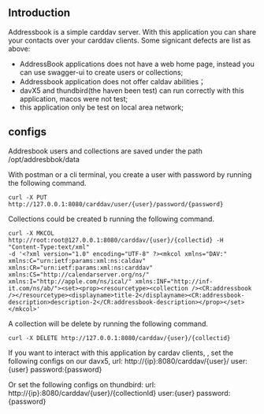 ## Introduction

Addressbook  is a simple carddav server. With this application you can share your contacts over your carddav clients.
Some signicant defects are list as above:
- AddressBook applications does not have a web home page, instead you can use swagger-ui to create users or collections;
- Addressbook application does not offer caldav abilities；
- davX5 and thundbird(the haven been test) can run correctly with this application, macos were not test;
- this application only be test on local area network;

## configs 

Addresbook users  and collections are saved under the path /opt/addresbbok/data

With postman or a cli terminal, you create a user with password by running the following command.

``` shell
curl -X PUT http://127.0.0.1:8080/carddav/user/{user}/password/{password}
```

Collections could be created b running the following command.

```shell
curl -X MKCOL http://root:root@127.0.0.1:8080/carddav/{user}/{collectid} -H "Content-Type:text/xml"
-d '<?xml version="1.0" encoding="UTF-8" ?><mkcol xmlns="DAV:" xmlns:C="urn:ietf:params:xml:ns:caldav" xmlns:CR="urn:ietf:params:xml:ns:carddav" xmlns:CS="http://calendarserver.org/ns/" xmlns:I="http://apple.com/ns/ical/" xmlns:INF="http://inf-it.com/ns/ab/"><set><prop><resourcetype><collection /><CR:addressbook /></resourcetype><displayname>title-2</displayname><CR:addressbook-description>description-2</CR:addressbook-description></prop></set></mkcol>'
```

A collection will be delete by running the following command.

```shell
curl -X DELETE http://127.0.0.1:8080/carddav/{user}/{collectid}
```

If you want to interact with this application by cardav clients, , set the following configs on our davx5, 
url: http://{ip}:8080/carddav/{user}/ user:{user} password:{password}

Or set the following configs on thundbird:
url: http://{ip}:8080/carddav/{user}/{collectionId} user:{user} password:{password}
